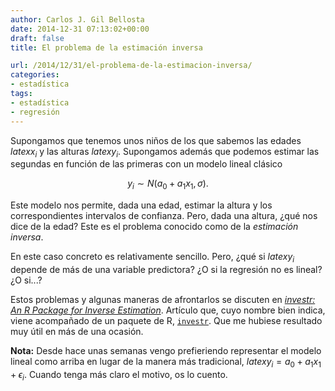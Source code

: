 ```yaml
---
author: Carlos J. Gil Bellosta
date: 2014-12-31 07:13:02+00:00
draft: false
title: El problema de la estimación inversa

url: /2014/12/31/el-problema-de-la-estimacion-inversa/
categories:
- estadística
tags:
- estadística
- regresión
---
```


Supongamos que tenemos unos niños de los que sabemos las edades $latex x_i$ y las alturas $latex y_i$. Supongamos además que podemos estimar las segundas en función de las primeras con un modelo lineal clásico

$$ y_i \sim N(a_0 + a_1 x_1, \sigma).$$

Este modelo nos permite, dada una edad, estimar la altura y los correspondientes intervalos de confianza. Pero, dada una altura, ¿qué nos dice de la edad? Este es el problema conocido como de la _estimación inversa_.

En este caso concreto es relativamente sencillo. Pero, ¿qué si $latex y_i$ depende de más de una variable predictora? ¿O si la regresión no es lineal? ¿O si...?

Estos problemas y algunas maneras de afrontarlos se discuten en [_investr: An R Package for Inverse Estimation_](http://journal.r-project.org/archive/2014-1/greenwell-kabban.pdf). Artículo que, cuyo nombre bien indica, viene acompañado de un paquete de R, [`investr`](http://cran.rstudio.com/web/packages/investr/). Que me hubiese resultado muy útil en más de una ocasión.

**Nota:** Desde hace unas semanas vengo prefieriendo representar el modelo lineal como arriba en lugar de la manera más tradicional, $latex y_i = a_0 + a_1 x_1 + \epsilon_i$. Cuando tenga más claro el motivo, os lo cuento.
